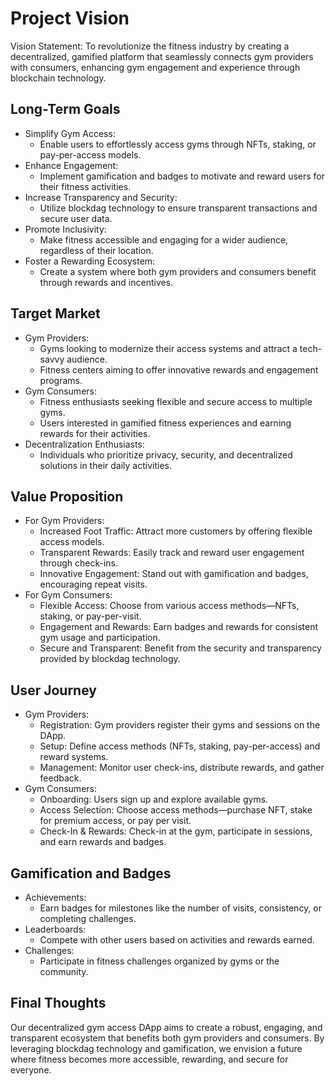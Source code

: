 # Project Vision

Vision Statement: To revolutionize the fitness industry by creating a decentralized, gamified platform that seamlessly connects gym providers with consumers, enhancing gym engagement and experience through blockchain technology.

## Long-Term Goals
- Simplify Gym Access:
  - Enable users to effortlessly access gyms through NFTs, staking, or pay-per-access models.
- Enhance Engagement:
  - Implement gamification and badges to motivate and reward users for their fitness activities.
- Increase Transparency and Security:
  - Utilize blockdag technology to ensure transparent transactions and secure user data.
- Promote Inclusivity:
  - Make fitness accessible and engaging for a wider audience, regardless of their location.
- Foster a Rewarding Ecosystem:
  - Create a system where both gym providers and consumers benefit through rewards and incentives.

## Target Market

- Gym Providers:
    - Gyms looking to modernize their access systems and attract a tech-savvy audience.
    - Fitness centers aiming to offer innovative rewards and engagement programs.
- Gym Consumers:
    - Fitness enthusiasts seeking flexible and secure access to multiple gyms.
    - Users interested in gamified fitness experiences and earning rewards for their activities.
- Decentralization Enthusiasts:
  - Individuals who prioritize privacy, security, and decentralized solutions in their daily activities.

## Value Proposition

- For Gym Providers:
    - Increased Foot Traffic: Attract more customers by offering flexible access models.
    - Transparent Rewards: Easily track and reward user engagement through check-ins.
    - Innovative Engagement: Stand out with gamification and badges, encouraging repeat visits.
- For Gym Consumers:
    - Flexible Access: Choose from various access methods—NFTs, staking, or pay-per-visit.
    - Engagement and Rewards: Earn badges and rewards for consistent gym usage and participation.
    - Secure and Transparent: Benefit from the security and transparency provided by blockdag technology.

## User Journey

- Gym Providers:
    - Registration: Gym providers register their gyms and sessions on the DApp.
    - Setup: Define access methods (NFTs, staking, pay-per-access) and reward systems.
    - Management: Monitor user check-ins, distribute rewards, and gather feedback.
- Gym Consumers:
    - Onboarding: Users sign up and explore available gyms.
    - Access Selection: Choose access methods—purchase NFT, stake for premium access, or pay per visit.
    - Check-In & Rewards: Check-in at the gym, participate in sessions, and earn rewards and badges.

## Gamification and Badges

- Achievements:
  - Earn badges for milestones like the number of visits, consistency, or completing challenges.
- Leaderboards:
  - Compete with other users based on activities and rewards earned.
- Challenges:
  - Participate in fitness challenges organized by gyms or the community.

## Final Thoughts

Our decentralized gym access DApp aims to create a robust, engaging, and transparent ecosystem that benefits both gym providers and consumers. By leveraging blockdag technology and gamification, we envision a future where fitness becomes more accessible, rewarding, and secure for everyone.
